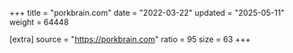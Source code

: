 +++
title = "porkbrain.com"
date = "2022-03-22"
updated = "2025-05-11"
weight = 64448

[extra]
source = "https://porkbrain.com"
ratio = 95
size = 63
+++
